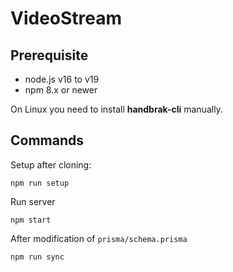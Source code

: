 # VideoStream

## Prerequisite

- node.js v16 to v19
- npm 8.x or newer

On Linux you need to install **handbrak-cli** manually.

## Commands

Setup after cloning:
```
npm run setup
```

Run server
```
npm start
```

After modification of `prisma/schema.prisma`
```
npm run sync
```